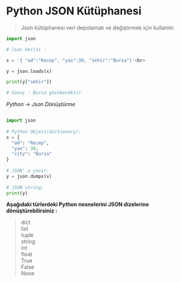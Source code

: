 # Python JSON Kütüphanesi

> Json kütüphanesi veri depolamak ve değiştirmek için kullanılır.

```python
import json

# Json Verisi :

x = '{ "ad":"Recep", "yas":30, "sehir":"Bursa"}'<br>

y = json.loads(x)

print(y["sehir"])

# Sonuç : Bursa gözükecektir.

```

*Python -> Json Dönüştürme*

```python

import json
 
# Python Objesi(dictionary):
x = {
  "ad": "Recep",
  "yas": 30,
  "city": "Bursa"
}
 
# JSON' a çevir:
y = json.dumps(x)
 
# JSON string:
print(y)
```
**Aşağıdaki türlerdeki Python nesnelerini JSON dizelerine dönüştürebilirsiniz :**
>dict<br>
list<br>
tuple<br>
string<br>
int<br>
float<br>
True<br>
False<br>
None<br>


